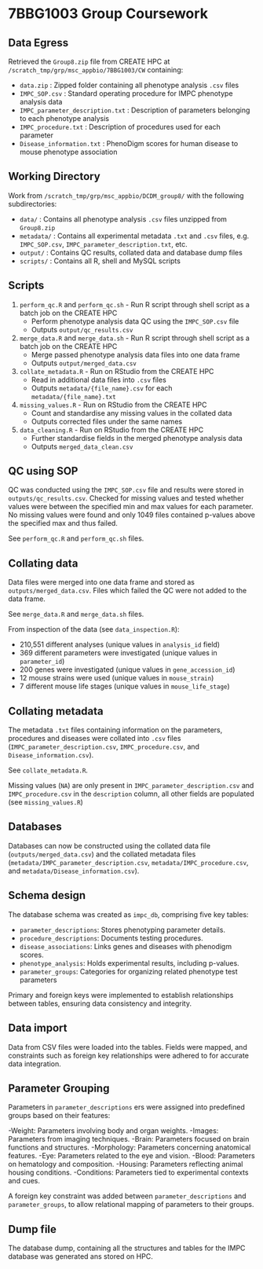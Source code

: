# 7BBG1003 Group Coursework

## Data Egress
Retrieved the `Group8.zip` file from CREATE HPC at `/scratch_tmp/grp/msc_appbio/7BBG1003/CW` containing:

- `data.zip` : Zipped folder containing all phenotype analysis `.csv` files
- `IMPC_SOP.csv` : Standard operating procedure for IMPC phenotype analysis data
- `IMPC_parameter_description.txt` : Description of parameters belonging to each phenotype analysis
- `IMPC_procedure.txt` : Description of procedures used for each parameter
- `Disease_information.txt` : PhenoDigm scores for human disease to mouse phenotype association 

## Working Directory
Work from `/scratch_tmp/grp/msc_appbio/DCDM_group8/` with the following subdirectories:

- `data/` : Contains all phenotype analysis `.csv` files unzipped from `Group8.zip`
- `metadata/` : Contains all experimental metadata `.txt` and `.csv` files, e.g. `IMPC_SOP.csv`, `IMPC_parameter_description.txt`, etc.
- `output/` : Contains QC results, collated data and database dump files
- `scripts/` : Contains all R, shell and MySQL scripts

## Scripts

1. `perform_qc.R` and `perform_qc.sh` - Run R script through shell script as a batch job on the CREATE HPC
   - Perform phenotype analysis data QC using the `IMPC_SOP.csv` file
   - Outputs `output/qc_results.csv`
2. `merge_data.R` and `merge_data.sh` - Run R script through shell script as a batch job on the CREATE HPC
   - Merge passed phenotype analysis data files into one data frame
   - Outputs `output/merged_data.csv`
3. `collate_metadata.R` - Run on RStudio from the CREATE HPC
   - Read in additional data files into `.csv` files
   - Outputs `metadata/{file_name}.csv` for each `metadata/{file_name}.txt`
4. `missing_values.R` - Run on RStudio from the CREATE HPC
   - Count and standardise any missing values in the collated data
   - Outputs corrected files under the same names
5. `data_cleaning.R` - Run on RStudio from the CREATE HPC
   - Further standardise fields in the merged phenotype analysis data
   - Outputs `merged_data_clean.csv`

## QC using SOP
QC was conducted using the `IMPC_SOP.csv` file and results were stored in `outputs/qc_results.csv`. Checked for missing values and tested whether values were between the specified min and max values for each parameter. No missing values were found and only 1049 files contained p-values above the specified max and thus failed.

See `perform_qc.R` and `perform_qc.sh` files.

## Collating data
Data files were merged into one data frame and stored as `outputs/merged_data.csv`. Files which failed the QC were not added to the data frame.

See `merge_data.R` and `merge_data.sh` files.

From inspection of the data (see `data_inspection.R`):

- 210,551 different analyses (unique values in `analysis_id` field)
- 369 different parameters were investigated (unique values in `parameter_id`)
- 200 genes were investigated (unique values in `gene_accession_id`)
- 12 mouse strains were used (unique values in `mouse_strain`)
- 7 different mouse life stages (unique values in `mouse_life_stage`)

## Collating metadata
The metadata `.txt` files containing information on the parameters, procedures and diseases were collated into `.csv` files (`IMPC_parameter_description.csv`, `IMPC_procedure.csv`, and `Disease_information.csv`). 

See `collate_metadata.R`.

Missing values (`NA`) are only present in `IMPC_parameter_description.csv` and `IMPC_procedure.csv` in the `description` column, all other fields are populated (see `missing_values.R`)

## Databases
Databases can now be constructed using the collated data file (`outputs/merged_data.csv`) and the collated metadata files (`metadata/IMPC_parameter_description.csv`, `metadata/IMPC_procedure.csv`, and `metadata/Disease_information.csv`).

## Schema design
The database schema was created as `impc_db`, comprising five key tables:

- `parameter_descriptions`: Stores phenotyping parameter details.  
- `procedure_descriptions`: Documents testing procedures.  
- `disease_associations`: Links genes and diseases with phenodigm scores.  
- `phenotype_analysis`: Holds experimental results, including p-values.  
- `parameter_groups`: Categories for organizing related phenotype test parameters

Primary and foreign keys were implemented to establish relationships between tables, ensuring data consistency and integrity.

## Data import
Data from CSV files were loaded into the tables. Fields were mapped, and constraints such as foreign key relationships were adhered to for accurate data integration.

## Parameter Grouping 
Parameters in `parameter_descriptions` ers were assigned into predefined groups based on their features:

-Weight: Parameters involving body and organ weights.
-Images: Parameters from imaging techniques.
-Brain: Parameters focused on brain functions and structures.
-Morphology: Parameters concerning anatomical features.
-Eye: Parameters related to the eye and vision.
-Blood: Parameters on hematology and composition.
-Housing: Parameters reflecting animal housing conditions.
-Conditions: Parameters tied to experimental contexts and cues.

A foreign key constraint was added between `parameter_descriptions` and `parameter_groups`, to allow relational mapping of parameters to their groups.

## Dump file
The database dump, containing all the structures and tables for the IMPC database was generated ans stored on HPC.
